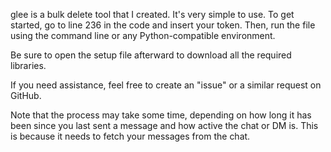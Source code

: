 glee is a bulk delete tool that I created. It's very simple to use. To get started, go to line 236 in the code and insert your token. Then, run the file using the command line or any Python-compatible environment.

Be sure to open the setup file afterward to download all the required libraries.

If you need assistance, feel free to create an "issue" or a similar request on GitHub.

Note that the process may take some time, depending on how long it has been since you last sent a message and how active the chat or DM is. This is because it needs to fetch your messages from the chat.
